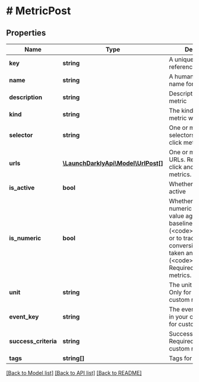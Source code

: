 # # MetricPost

## Properties

Name | Type | Description | Notes
------------ | ------------- | ------------- | -------------
**key** | **string** | A unique key to reference the metric |
**name** | **string** | A human-friendly name for the metric | [optional]
**description** | **string** | Description of the metric | [optional]
**kind** | **string** | The kind of event your metric will track |
**selector** | **string** | One or more CSS selectors. Required for click metrics. | [optional]
**urls** | [**\LaunchDarklyApi\Model\UrlPost[]**](UrlPost.md) | One or more target URLs. Required for click and pageview metrics. | [optional]
**is_active** | **bool** | Whether the metric is active | [optional]
**is_numeric** | **bool** | Whether to track numeric changes in value against a baseline (&lt;code&gt;true&lt;/code&gt;) or to track a conversion when users taken an action (&lt;code&gt;false&lt;/code&gt;). Required for custom metrics. | [optional]
**unit** | **string** | The unit of measure. Only for numeric custom metrics. | [optional]
**event_key** | **string** | The event name to use in your code. Required for custom metrics. | [optional]
**success_criteria** | **string** | Success criteria. Required for numeric custom metrics. | [optional]
**tags** | **string[]** | Tags for the metric | [optional]

[[Back to Model list]](../../README.md#models) [[Back to API list]](../../README.md#endpoints) [[Back to README]](../../README.md)
